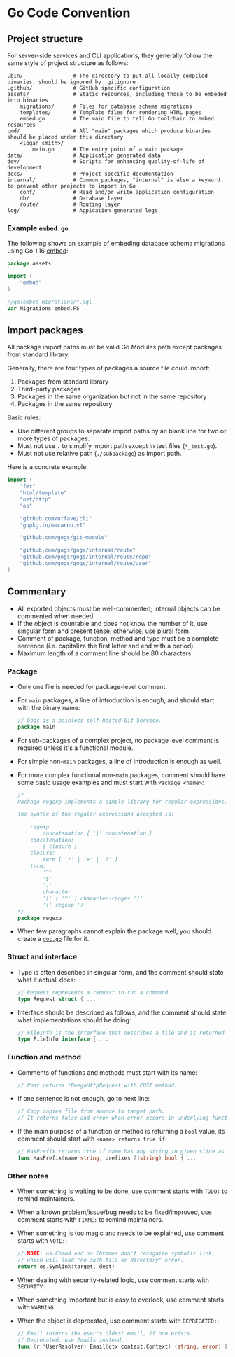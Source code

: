 # Go Code Convention

## Project structure

For server-side services and CLI applications, they generally follow the same style of project structure as follows:

```
.bin/                # The directory to put all locally compiled binaries, should be ignored by .gitignore
.github/             # GitHub specific configuration
assets/              # Static resources, including those to be embeded into binaries
    migrations/      # Files for database schema migrations
    templates/       # Template files for rendering HTML pages
    embed.go         # The main file to tell Go toolchain to embed resources
cmd/                 # All "main" packages which produce binaries should be placed under this directory
    <logan smith>/
        main.go      # The entry point of a main package
data/                # Application generated data
dev/                 # Scripts for enhancing quality-of-life of development 
docs/                # Project specific documentation
internal/            # Common packages, "internal" is also a keyword to prevent other projects to import in Go
    conf/            # Read and/or write application configuration
    db/              # Database layer
    route/           # Routing layer
log/                 # Appication generated logs
```

### Example `embed.go`

The following shows an example of embeding database schema migrations using Go 1.16 [embed](https://blog.carlmjohnson.net/post/2021/how-to-use-go-embed/):

```go
package assets

import (
	"embed"
)

//go:embed migrations/*.sql
var Migrations embed.FS
```

## Import packages

All package import paths must be valid Go Modules path except packages from standard library.

Generally, there are four types of packages a source file could import:

1. Packages from standard library
2. Third-party packages
3. Packages in the same organization but not in the same repository
4. Packages in the same repository

Basic rules:

- Use different groups to separate import paths by an blank line for two or more types of packages.
- Must not use `.` to simplify import path except in test files (`*_test.go`).
- Must not use relative path (`./subpackage`) as import path.

Here is a concrete example:

```go
import (
    "fmt"
    "html/template"
    "net/http"
    "os"

    "github.com/urfave/cli"
    "gopkg.in/macaron.v1"

    "github.com/gogs/git-module"

    "github.com/gogs/gogs/internal/route"
    "github.com/gogs/gogs/internal/route/repo"
    "github.com/gogs/gogs/internal/route/user"
)
```

## Commentary

- All exported objects must be well-commented; internal objects can be commented when needed.
- If the object is countable and does not know the number of it, use singular form and present tense; otherwise, use plural form.
- Comment of package, function, method and type must be a complete sentence (i.e. capitalize the first letter and end with a period).
- Maximum length of a comment line should be 80 characters.

### Package

- Only one file is needed for package-level comment.

- For `main` packages, a line of introduction is enough, and should start with the binary name:

  ```Go
  // Gogs is a painless self-hosted Git Service.
  package main
  ```

- For sub-packages of a complex project, no package level comment is required unless it's a functional module.

- For simple non-`main` packages, a line of introduction is enough as well.

- For more complex functional non-`main` packages, comment should have some basic usage examples and must start with `Package <name>`:

  ```Go
  /*
  Package regexp implements a simple library for regular expressions.
  
  The syntax of the regular expressions accepted is:
  
      regexp:
          concatenation { '|' concatenation }
      concatenation:
          { closure }
      closure:
          term [ '*' | '+' | '?' ]
      term:
          '^'
          '$'
          '.'
          character
          '[' [ '^' ] character-ranges ']'
          '(' regexp ')'
  */
  package regexp
  ```

- When few paragraphs cannot explain the package well, you should create a [`doc.go`](https://github.com/robfig/cron/blob/master/doc.go) file for it.

### Struct and interface

- Type is often described in singular form, and the comment should state what it actuall does:

  ```Go
  // Request represents a request to run a command.
  type Request struct { ...
  ```

- Interface should be described as follows, and the comment should state what implementations should be doing:

  ```Go
  // FileInfo is the interface that describes a file and is returned by Stat and Lstat.
  type FileInfo interface { ...
  ```


### Function and method

- Comments of functions and methods must start with its name:

  ```Go
  // Post returns *BeegoHttpRequest with POST method.
  ```

- If one sentence is not enough, go to next line:

  ```Go
  // Copy copies file from source to target path.
  // It returns false and error when error occurs in underlying function calls.
  ```

- If the main purpose of a function or method is returning a `bool` value, its comment should start with `<name> returns true if`:

  ```Go
  // HasPrefix returns true if name has any string in given slice as prefix.
  func HasPrefix(name string, prefixes []string) bool { ...
  ```

### Other notes

- When something is waiting to be done, use comment starts with `TODO:` to remind maintainers.

- When a known problem/issue/bug needs to be fixed/improved, use comment starts with `FIXME:` to remind maintainers.

- When something is too magic and needs to be explained, use comment starts with `NOTE:`:

  ```Go
  // NOTE: os.Chmod and os.Chtimes don't recognize symbolic link,
  // which will lead "no such file or directory" error.
  return os.Symlink(target, dest)
  ```

- When dealing with security-related logic, use comment starts with `SECURITY:`
- When something important but is easy to overlook, use comment starts with `WARNING:`

- When the object is deprecated, use comment starts with `DEPRECATED:`:

  ```go
  // Email returns the user's oldest email, if one exists.
  // Deprecated: use Emails instead.
  func (r *UserResolver) Email(ctx context.Context) (string, error) {
  ```

  